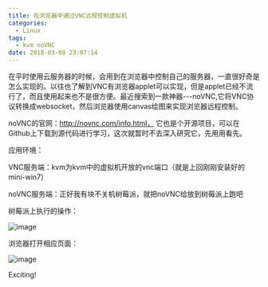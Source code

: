 ```yaml
---
title: 在浏览器中通过VNC远程控制虚拟机
categories:
  - Linux
tags:
  - kvm noVNC
date: 2018-03-08 23:07:14
---
```


在平时使用云服务器的时候，会用到在浏览器中控制自己的服务器，一直很好奇是怎么实现的。以往也了解到VNC有浏览器applet可以实现，但是applet已经不流行了，而且使用起来也不是很方便。最近搜索到一款神器---noVNC,它将VNC协议转换成websocket，然后浏览器使用canvas绘图来实现浏览器远程控制。

<!--more-->

noVNC的官网：http://novnc.com/info.html， 它也是个开源项目，可以在Github上下载到源代码进行学习，这次就暂时不去深入研究它，先用用看先。

应用环境：

   VNC服务端：kvm为kvm中的虚拟机开放的vnc端口（就是上回刚刚安装好的mini-win7）

   noVNC服务端：正好我有块不关机树莓派，就把noVNC给放到树莓派上跑吧

树莓派上执行的操作：

![image](/blogimg/pi_novnc.png)

浏览器打开相应页面：

![image](/blogimg/bw_novnc.png)

Exciting!